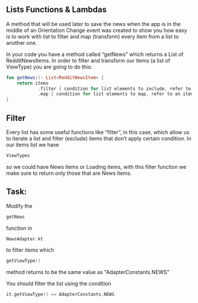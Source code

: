 Lists Functions & Lambdas
-------------------------

A method that will be used later to save the news when the app is in the middle of an Orientation Change event was created to show you how easy is to work with list to filter and map (transform) every item from a list to another one.

In your code you have a method called “getNews” which returns a List of RedditNewsItems. In order to filter and transform our items (a list of ViewType) you are going to do this:


```kotlin
fun getNews(): List<RedditNewsItem> {
    return items
            .filter { condition for list elements to include, refer to an item using keyword "it"}
            .map { condition for list elements to map, refer to an item using keyword "it" }
}
```      
Filter
------

Every list has some useful functions like “filter”, in this case, which allow us to iterate a list and filter (exclude) items that don’t apply certain condition. In our items list we have
```kotlin
ViewTypes
```      
so we could have News items or Loading items, with this filter function we make sure to return only those that are News items.

Task:
-----

Modify the
```kotlin
getNews
```      
function in
```kotlin
NewsAdapter.kt
```      
to filter items which
```kotlin
getViewType()
```      
method returns to be the same value as "AdapterConstants.NEWS"

  
You should filter the list using the condition
```kotlin
it.getViewType() == AdapterConstants.NEWS
```      
  
